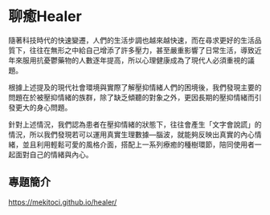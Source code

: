# 聊癒Healer 
隨著科技時代的快速變遷，人們的生活步調也越來越快速，而在尋求更好的生活品質下，往往在無形之中給自己增添了許多壓力，甚至嚴重影響了日常生活，導致近年來服用抗憂鬱藥物的人數逐年提高，所以心理健康成為了現代人必須重視的議題。

根據上述提及的現代社會環境與實際了解壓抑情緒人們的困境後，我們發現主要的問題在於被壓抑情緒的族群，除了缺乏傾聽的對象之外，更因長期的壓抑情緒而引發更大的身心問題。

針對上述情況，我們認為患者在壓抑情緒的狀態下，往往會產生「文字會說謊」的情況，所以我們發現若可以運用真實生理數據—腦波，就能夠反映出真實的內心情緒，並且利用輕鬆可愛的風格介面，搭配上一系列療癒的種樹環節，陪同使用者一起面對自己的情緒與內心。

## 專題簡介
https://mekitoci.github.io/healer/
